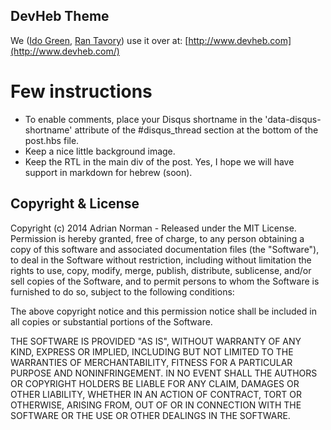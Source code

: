 ## DevHeb Theme

We ([Ido Green](http://ido-green.appspot.com), [Ran Tavory](http://www.gormim.com)) use it over at: [http://www.devheb.com](http://www.devheb.com/)


Few instructions
================
* To enable comments, place your Disqus shortname in the 'data-disqus-shortname' attribute of the #disqus_thread section at the bottom of the post.hbs file.
* Keep a nice little background image.
* Keep the RTL in the main div of the post. Yes, I hope we will have support in markdown for hebrew (soon).


## Copyright & License
Copyright (c) 2014 Adrian Norman - Released under the MIT License.
Permission is hereby granted, free of charge, to any person obtaining a copy of this software and associated documentation files (the "Software"), to deal in the Software without restriction, including without limitation the rights to use, copy, modify, merge, publish, distribute, sublicense, and/or sell copies of the Software, and to permit persons to whom the Software is furnished to do so, subject to the following conditions:

The above copyright notice and this permission notice shall be included in all copies or substantial portions of the Software.

THE SOFTWARE IS PROVIDED "AS IS", WITHOUT WARRANTY OF ANY KIND, EXPRESS OR IMPLIED, INCLUDING BUT NOT LIMITED TO THE WARRANTIES OF MERCHANTABILITY, FITNESS FOR A PARTICULAR PURPOSE AND
NONINFRINGEMENT. IN NO EVENT SHALL THE AUTHORS OR COPYRIGHT HOLDERS BE LIABLE FOR ANY CLAIM, DAMAGES OR OTHER LIABILITY, WHETHER IN AN ACTION OF CONTRACT, TORT OR OTHERWISE, ARISING FROM, OUT OF OR IN CONNECTION WITH THE SOFTWARE OR THE USE OR OTHER DEALINGS IN THE SOFTWARE.
